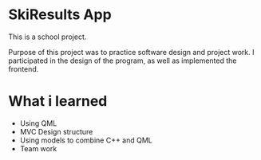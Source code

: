# SkiResults App
This is a school project. 

Purpose of this project was to practice software design and project work. I participated in the design of the program, as well as implemented the frontend.

# What i learned
 - Using QML
 - MVC Design structure
 - Using models to combine C++ and QML
 - Team work
